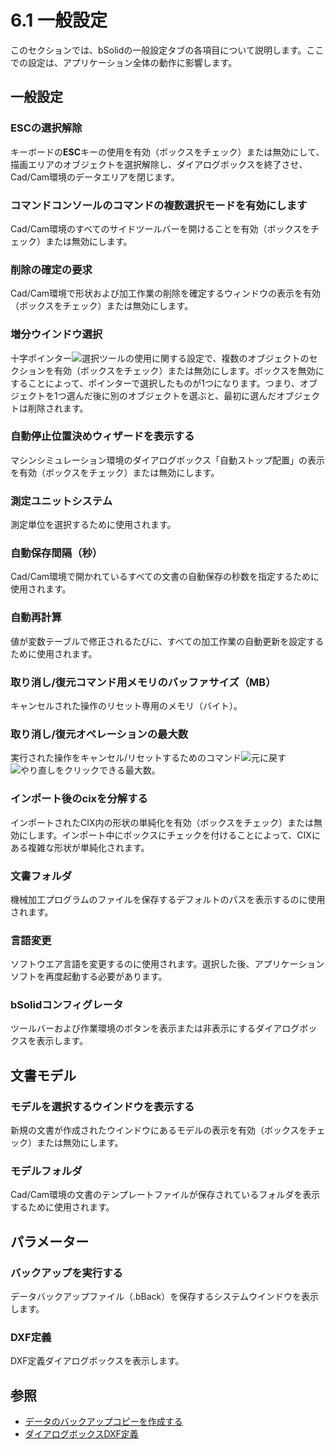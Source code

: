 # 6.1 一般設定

このセクションでは、bSolidの一般設定タブの各項目について説明します。ここでの設定は、アプリケーション全体の動作に影響します。

## 一般設定

### ESCの選択解除

キーボードの**ESC**キーの使用を有効（ボックスをチェック）または無効にして、描画エリアのオブジェクトを選択解除し、ダイアログボックスを終了させ、Cad/Cam環境のデータエリアを閉じます。

### コマンドコンソールのコマンドの複数選択モードを有効にします

Cad/Cam環境のすべてのサイドツールバーを開けることを有効（ボックスをチェック）または無効にします。

### 削除の確定の要求

Cad/Cam環境で形状および加工作業の削除を確定するウィンドウの表示を有効（ボックスをチェック）または無効にします。

### 増分ウインドウ選択

十字ポインター![選択ツール](../img/Selection_Selection_Select.png)の使用に関する設定で、複数のオブジェクトのセクションを有効（ボックスをチェック）または無効にします。ボックスを無効にすることによって、ポインターで選択したものが1つになります。つまり、オブジェクトを1つ選んだ後に別のオブジェクトを選ぶと、最初に選んだオブジェクトは削除されます。

### 自動停止位置決めウィザードを表示する

マシンシミュレーション環境のダイアログボックス「自動ストップ配置」の表示を有効（ボックスをチェック）または無効にします。

### 測定ユニットシステム

測定単位を選択するために使用されます。

### 自動保存間隔（秒）

Cad/Cam環境で開かれているすべての文書の自動保存の秒数を指定するために使用されます。

### 自動再計算

値が変数テーブルで修正されるたびに、すべての加工作業の自動更新を設定するために使用されます。

### 取り消し/復元コマンド用メモリのバッファサイズ（MB）

キャンセルされた操作のリセット専用のメモリ（バイト）。

### 取り消し/復元オペレーションの最大数

実行された操作をキャンセル/リセットするためのコマンド![元に戻す](../img/File_Undo.png)![やり直し](../img/File_Redo.png)をクリックできる最大数。

### インポート後のcixを分解する

インポートされたCIX内の形状の単純化を有効（ボックスをチェック）または無効にします。インポート中にボックスにチェックを付けることによって、CIXにある複雑な形状が単純化されます。

### 文書フォルダ

機械加工プログラムのファイルを保存するデフォルトのパスを表示するのに使用されます。

### 言語変更

ソフトウエア言語を変更するのに使用されます。選択した後、アプリケーションソフトを再度起動する必要があります。

### bSolidコンフィグレータ

ツールバーおよび作業環境のボタンを表示または非表示にするダイアログボックスを表示します。

## 文書モデル

### モデルを選択するウインドウを表示する

新規の文書が作成されたウインドウにあるモデルの表示を有効（ボックスをチェック）または無効にします。

### モデルフォルダ

Cad/Cam環境の文書のテンプレートファイルが保存されているフォルダを表示するために使用されます。

## パラメーター

### バックアップを実行する

データバックアップファイル（.bBack）を保存するシステムウインドウを表示します。

### DXF定義

DXF定義ダイアログボックスを表示します。

## 参照

- [データのバックアップコピーを作成する](../01-PerIniziare/01-02_imp_back_restore.md#バックアップコピーを作成する)
- [ダイアログボックスDXF定義](../02-CADCAM/DXF/01_definizioneDXF.md) 